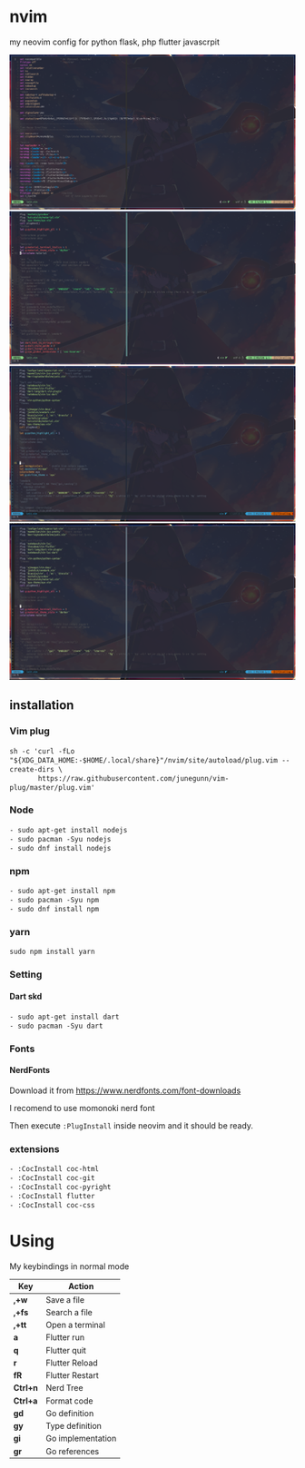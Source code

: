 # nvim
my neovim config for python flask, php flutter javascrpit

![](./1.png)
![](./2.png)
![](./3.png)
![](./4.png)
## installation
### Vim plug
```
sh -c 'curl -fLo "${XDG_DATA_HOME:-$HOME/.local/share}"/nvim/site/autoload/plug.vim --create-dirs \
       https://raw.githubusercontent.com/junegunn/vim-plug/master/plug.vim'
```

### Node

```
- sudo apt-get install nodejs
- sudo pacman -Syu nodejs
- sudo dnf install nodejs
```

### npm
```
- sudo apt-get install npm
- sudo pacman -Syu npm
- sudo dnf install npm
```

### yarn
```
sudo npm install yarn
```

### Setting
#### Dart skd
```
- sudo apt-get install dart
- sudo pacman -Syu dart
```


### Fonts
#### NerdFonts
Download it from https://www.nerdfonts.com/font-downloads

I recomend to use momonoki nerd font

Then execute ```:PlugInstall``` inside neovim and it should be ready.
### extensions 
```
- :CocInstall coc-html
- :CocInstall coc-git
- :CocInstall coc-pyright
- :CocInstall flutter
- :CocInstall coc-css
```
# Using

My keybindings in normal mode

| Key                  | Action                     |
| -------------------- | -------------------------- |
| **,+w**              | Save a file                 |
| **,+fs**             | Search a file               |
| **,+tt**             | Open a terminal            |
| **a**                | Flutter run                |
| **q**                | Flutter quit               |
| **r**                | Flutter Reload             |
| **fR**               | Flutter Restart            |  
| **Ctrl+n**           | Nerd Tree                  |
| **Ctrl+a**           | Format code                |
| **gd**               | Go definition               |
| **gy**               | Type definition             |
| **gi**               | Go implementation          |
| **gr**               | Go references              |

